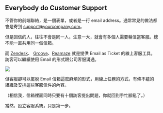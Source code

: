 ## Everybody do Customer Support

不管你的前端聯絡，是一個表單，或者是一行 email address。通常常見的做法都會是寄到 support@yourcompany.com。

但是回信的人，往往不會是同一人。生意一大，就會有多個人需要輪值當客服。總不能一直共用同一個信箱。

而 [Zendesk](http://zendesk.com)、 [Groove](http://groovehq.com)、[Reamaze](http://) 就是提供 Email as Ticket 的線上客服工具。訪客可以繼續使用 Email 的形式跟公司客服溝通。

![](http://d.pr/i/1lsNm+)

但客服卻可以擺脫 Email 信箱這麼麻煩的形式，用線上任務的方式，有條不蘊的組織及安排這些客服信件的內容。

（相信我，信箱裡面同時只要有十個訪客提出問題，你就回到手忙腳亂了。）

當然，設立客服系統，只是第一步。
